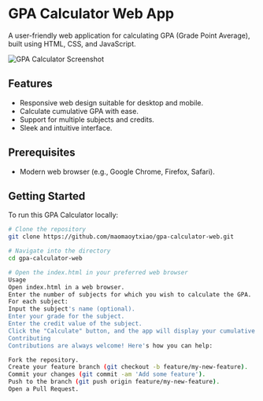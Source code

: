 # GPA Calculator Web App

A user-friendly web application for calculating GPA (Grade Point Average), built using HTML, CSS, and JavaScript.

![GPA Calculator Screenshot](https://github.com/maomaoytxiao/gpa-calculator-web/blob/main/gpa_calculator.PNG)

## Features

- Responsive web design suitable for desktop and mobile.
- Calculate cumulative GPA with ease.
- Support for multiple subjects and credits.
- Sleek and intuitive interface.

## Prerequisites

- Modern web browser (e.g., Google Chrome, Firefox, Safari).

## Getting Started

To run this GPA Calculator locally:

```bash
# Clone the repository
git clone https://github.com/maomaoytxiao/gpa-calculator-web.git

# Navigate into the directory
cd gpa-calculator-web

# Open the index.html in your preferred web browser
Usage
Open index.html in a web browser.
Enter the number of subjects for which you wish to calculate the GPA.
For each subject:
Input the subject's name (optional).
Enter your grade for the subject.
Enter the credit value of the subject.
Click the "Calculate" button, and the app will display your cumulative GPA.
Contributing
Contributions are always welcome! Here's how you can help:

Fork the repository.
Create your feature branch (git checkout -b feature/my-new-feature).
Commit your changes (git commit -am 'Add some feature').
Push to the branch (git push origin feature/my-new-feature).
Open a Pull Request.
